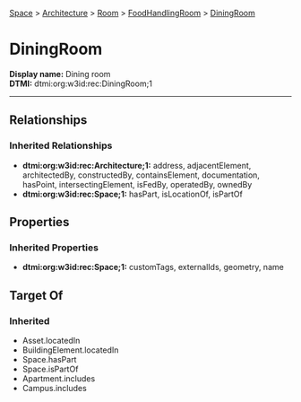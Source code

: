 [Space](../../../Space.md) > [Architecture](../../Architecture.md) > [Room](../Room.md) > [FoodHandlingRoom](FoodHandlingRoom.md) > [DiningRoom](.)
# DiningRoom

**Display name:** Dining room<br />
**DTMI:** dtmi:org:w3id:rec:DiningRoom;1

---
## Relationships
### Inherited Relationships
* **dtmi:org:w3id:rec:Architecture;1:** address, adjacentElement, architectedBy, constructedBy, containsElement, documentation, hasPoint, intersectingElement, isFedBy, operatedBy, ownedBy
* **dtmi:org:w3id:rec:Space;1:** hasPart, isLocationOf, isPartOf
## Properties
### Inherited Properties
* **dtmi:org:w3id:rec:Space;1:** customTags, externalIds, geometry, name
## Target Of
### Inherited
* Asset.locatedIn
* BuildingElement.locatedIn
* Space.hasPart
* Space.isPartOf
* Apartment.includes
* Campus.includes
